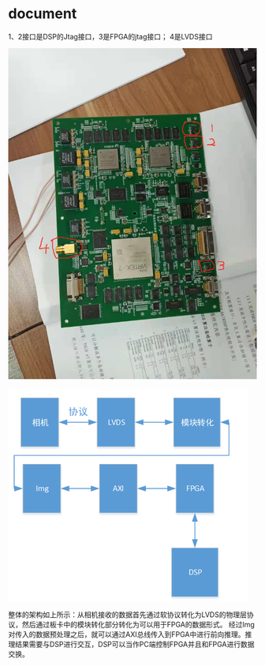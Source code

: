 # document
1、2接口是DSP的Jtag接口，3是FPGA的jtag接口； 4是LVDS接口

![Image](https://github.com/19801201/Image/blob/main/tup.jpg)

![Image](https://github.com/19801201/Image/blob/main/kuangjia.png)

整体的架构如上所示：从相机接收的数据首先通过软协议转化为LVDS的物理层协议，然后通过板卡中的模块转化部分转化为可以用于FPGA的数据形式。
经过Img对传入的数据预处理之后，就可以通过AXI总线传入到FPGA中进行前向推理。推理结果需要与DSP进行交互，DSP可以当作PC端控制FPGA并且和FPGA进行数据交换。

